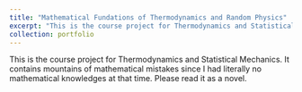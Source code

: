 ```yaml
---
title: "Mathematical Fundations of Thermodynamics and Random Physics"
excerpt: "This is the course project for Thermodynamics and Statistical Mechanics. It contains mountains of mathematical mistakes since I had literally no mathematical knowledges at that time. Please read it as a novel."
collection: portfolio
---
```


This is the course project for Thermodynamics and Statistical Mechanics. It contains mountains of mathematical mistakes since I had literally no mathematical knowledges at that time. Please read it as a novel.

